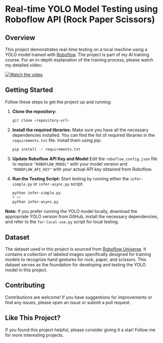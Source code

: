 # Real-time YOLO Model Testing using Roboflow API (Rock Paper Scissors)

## Overview

This project demonstrates real-time testing on a local machine using a YOLO model trained with [Roboflow](https://roboflow.com/). The project is part of my AI training course. For an in-depth explanation of the training process, please watch my detailed video:

[![Watch the video](https://img.youtube.com/vi/bAFI27Tpm3E/maxresdefault.jpg)](https://youtu.be/bAFI27Tpm3E)

## Getting Started

Follow these steps to get the project up and running:

1. **Clone the repository:**
    ```sh
    git clone <repository-url>
    ```
2. **Install the required libraries:**
   Make sure you have all the necessary dependencies installed. You can find the list of required libraries in the `requirements.txt` file. Install them using pip:
   ```sh
   pip install -r requirements.txt
   ```
3. **Update Roboflow API Key and Model**
   Edit the `roboflow_config.json` file to replace `"ROBOFLOW_MODEL"` with your model version and `"ROBOFLOW_API_KEY"` with your actual API key obtained from Roboflow.
   
3. **Run the Testing Script:**
   Start testing by running either the `infer-simple.py` or `infer-async.py` script:
   ```sh
   python infer-simple.py
   # or
   python infer-async.py
   ```

**Note:** If you prefer running the YOLO model locally, download the appropriate YOLO version from GitHub, install the necessary dependencies, and refer to the `for-local-use.py` script for local testing.

## Dataset

The dataset used in this project is sourced from [Roboflow Universe](https://universe.roboflow.com/roboflow-58fyf/rock-paper-scissors-sxsw). It contains a collection of labeled images specifically designed for training models to recognize hand gestures for rock, paper, and scissors. This dataset serves as the foundation for developing and testing the YOLO model in this project.

## Contributing

Contributions are welcome! If you have suggestions for improvements or find any issues, please open an issue or submit a pull request.

## Like This Project?

If you found this project helpful, please consider giving it a star! Follow me for more interesting projects.
